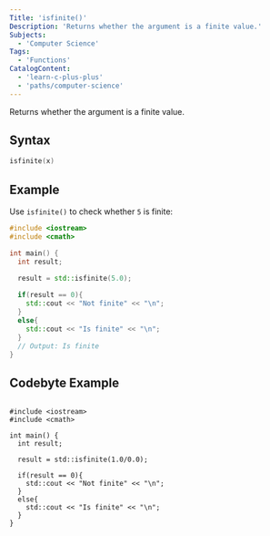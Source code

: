 ```yaml
---
Title: 'isfinite()'
Description: 'Returns whether the argument is a finite value.'
Subjects:
  - 'Computer Science'
Tags:
  - 'Functions'
CatalogContent: 
  - 'learn-c-plus-plus'
  - 'paths/computer-science'
---
```


Returns whether the argument is a finite value.

## Syntax

```cpp
isfinite(x)
```

## Example

Use `isfinite()` to check whether `5` is finite:

```cpp
#include <iostream>
#include <cmath>

int main() {
  int result;

  result = std::isfinite(5.0);
  
  if(result == 0){
    std::cout << "Not finite" << "\n";
  }
  else{
    std::cout << "Is finite" << "\n";
  }
  // Output: Is finite
}
```

## Codebyte Example

```codebyte/cpp

#include <iostream>
#include <cmath>

int main() {
  int result;

  result = std::isfinite(1.0/0.0);
  
  if(result == 0){
    std::cout << "Not finite" << "\n";
  }
  else{
    std::cout << "Is finite" << "\n";
  }
}

```

